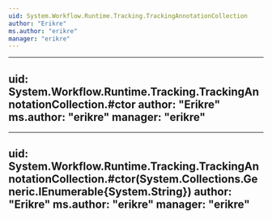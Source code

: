 ```yaml
---
uid: System.Workflow.Runtime.Tracking.TrackingAnnotationCollection
author: "Erikre"
ms.author: "erikre"
manager: "erikre"
---
```


---
uid: System.Workflow.Runtime.Tracking.TrackingAnnotationCollection.#ctor
author: "Erikre"
ms.author: "erikre"
manager: "erikre"
---

---
uid: System.Workflow.Runtime.Tracking.TrackingAnnotationCollection.#ctor(System.Collections.Generic.IEnumerable{System.String})
author: "Erikre"
ms.author: "erikre"
manager: "erikre"
---
